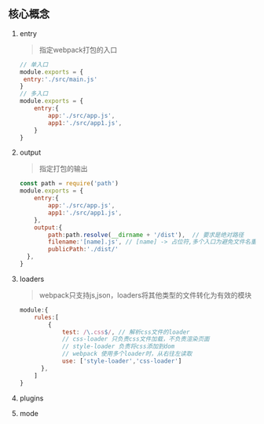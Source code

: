## 核心概念

1. entry

   > 指定webpack打包的入口

   ```javascript
   // 单入口
   module.exports = {
   	entry:'./src/main.js'
   } 
   // 多入口
   module.exports = {
       entry:{
           app:'./src/app.js',
           app1:'./src/app1.js',
       }
   } 
   ```

2. output

   > 指定打包的输出

   ```javascript
   const path = require('path')
   module.exports = {
       entry:{
           app:'./src/app.js',
           app1:'./src/app1.js',
       },
       output:{
           path:path.resolve(__dirname + '/dist'),  // 要求是绝对路径
           filename:'[name].js', // [name] -> 占位符,多个入口为避免文件名重复，用占位符来保证文件名不重复
           publicPath:'./dist/'
     },
   } 
   ```

3. loaders

   > webpack只支持js,json，loaders将其他类型的文件转化为有效的模块

   ```javascript
   module:{
       rules:[
           {
               test: /\.css$/, // 解析css文件的loader
               // css-loader 只负责css文件加载，不负责渲染页面
               // style-loader 负责将css添加到dom
               // webpack 使用多个loader时，从右往左读取
               use: ['style-loader','css-loader']
         },
       ]
   }
   ```

   

4. plugins

5. mode